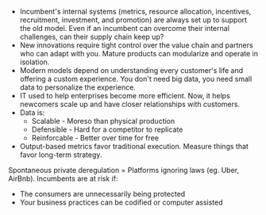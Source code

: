 * Incumbent's internal systems (metrics, resource allocation, incentives, recruitment, investment, and promotion) are always set up to support the old model. Even if an incumbent can overcome their internal challenges, can their supply chain keep up?
* New innovations require tight control over the value chain and partners who can adapt with you. Mature products can modularize and operate in isolation.
* Modern models depend on understanding every customer's life and offering a custom experience. You don't need big data, you need small data to personalize the experience.
* IT used to help enterprises become more efficient. Now, it helps newcomers scale up and have closer relationships with customers.
* Data is:
    * Scalable - Moreso than physical production
    * Defensible - Hard for a competitor to replicate
    * Reinforcable - Better over time for free
* Output-based metrics favor traditional execution. Measure things that favor long-term strategy.

Spontaneous private deregulation = Platforms ignoring laws (eg. Uber, AirBnb). Incumbents are at risk if:
* The consumers are unnecessarily being protected
* Your business practices can be codified or computer assisted
